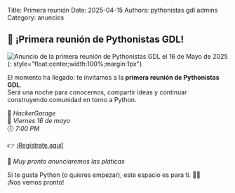Title: Primera reunión
Date: 2025-04-15
Authors: pythonistas gdl admins
Category: anuncios

## 🐍 ¡Primera reunión de Pythonistas GDL!

![Anuncio de la primera reunión de Pythonistas GDL el 16 de Mayo de 2025]({static}/images/160525/primera_reunion.jpg){: style="float:center;width:100%;margin:1px"}

El momento ha llegado: te invitamos a la **primera reunión de Pythonistas GDL**.  
Será una noche para conocernos, compartir ideas y continuar construyendo comunidad en torno a Python.

📍 *HackerGarage*  
📅 *Viernes 16 de mayo*  
🕖 *7:00 PM*

👉 [¡Regístrate aquí!](https://eventos.pythonistas-gdl.org/signup/1)

🎤 *Muy pronto anunciaremos las pláticas*  

Si te gusta Python (o quieres empezar), este espacio es para ti. 🐍💬  
¡Nos vemos pronto!

